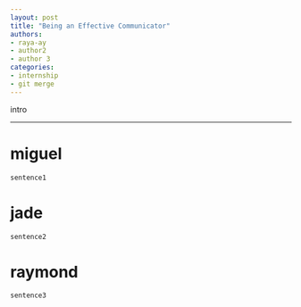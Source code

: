 ```yaml
---
layout: post
title: "Being an Effective Communicator"
authors: 
- raya-ay
- author2
- author 3
categories: 
- internship
- git merge
---
```


intro

---

# miguel
    sentence1

# jade
    sentence2

# raymond
    sentence3